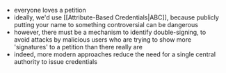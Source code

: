 - everyone loves a petition
- ideally, we'd use [[Attribute-Based Credentials|ABC]], because publicly putting your name to something controversial can be dangerous
- however, there must be a mechanism to identify double-signing, to avoid attacks by malicious users who are trying to show more 'signatures' to a petition than there really are
- indeed, more modern approaches reduce the need for a single central authority to issue credentials